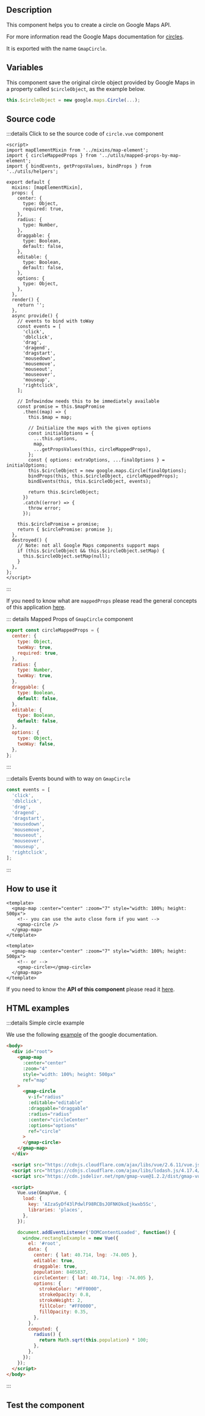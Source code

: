 ## Description

This component helps you to create a circle on Google Maps API.

For more information read the Google Maps documentation for [circles](https://developers.google.com/maps/documentation/javascript/examples/circle-simple#maps_circle_simple-javascript).

It is exported with the name `GmapCircle`.

## Variables

This component save the original circle object provided by Google Maps in a property called `$circleObject`, as the example below.

```javascript
this.$circleObject = new google.maps.Circle(...);
```

## Source code

:::details Click to se the source code of <code>circle.vue</code> component

```vue
<script>
import mapElementMixin from '../mixins/map-element';
import { circleMappedProps } from '../utils/mapped-props-by-map-element';
import { bindEvents, getPropsValues, bindProps } from '../utils/helpers';

export default {
  mixins: [mapElementMixin],
  props: {
    center: {
      type: Object,
      required: true,
    },
    radius: {
      type: Number,
    },
    draggable: {
      type: Boolean,
      default: false,
    },
    editable: {
      type: Boolean,
      default: false,
    },
    options: {
      type: Object,
    },
  },
  render() {
    return '';
  },
  async provide() {
    // events to bind with toWay
    const events = [
      'click',
      'dblclick',
      'drag',
      'dragend',
      'dragstart',
      'mousedown',
      'mousemove',
      'mouseout',
      'mouseover',
      'mouseup',
      'rightclick',
    ];

    // Infowindow needs this to be immediately available
    const promise = this.$mapPromise
      .then((map) => {
        this.$map = map;

        // Initialize the maps with the given options
        const initialOptions = {
          ...this.options,
          map,
          ...getPropsValues(this, circleMappedProps),
        };
        const { options: extraOptions, ...finalOptions } = initialOptions;
        this.$circleObject = new google.maps.Circle(finalOptions);
        bindProps(this, this.$circleObject, circleMappedProps);
        bindEvents(this, this.$circleObject, events);

        return this.$circleObject;
      })
      .catch((error) => {
        throw error;
      });

    this.$circlePromise = promise;
    return { $circlePromise: promise };
  },
  destroyed() {
    // Note: not all Google Maps components support maps
    if (this.$circleObject && this.$circleObject.setMap) {
      this.$circleObject.setMap(null);
    }
  },
};
</script>
```

:::

If you need to know what are `mappedProps` please read the general concepts of this application [here](/code/utils/mapped-props-by-map-element.html#autocompletemappedprops).

::: details Mapped Props of <code>GmapCircle</code> component

```javascript
export const circleMappedProps = {
  center: {
    type: Object,
    twoWay: true,
    required: true,
  },
  radius: {
    type: Number,
    twoWay: true,
  },
  draggable: {
    type: Boolean,
    default: false,
  },
  editable: {
    type: Boolean,
    default: false,
  },
  options: {
    type: Object,
    twoWay: false,
  },
};
```

:::

:::details Events bound with to way on <code>GmapCircle</code>

```javascript
const events = [
  'click',
  'dblclick',
  'drag',
  'dragend',
  'dragstart',
  'mousedown',
  'mousemove',
  'mouseout',
  'mouseover',
  'mouseup',
  'rightclick',
];
```

:::

## How to use it

```vue
<template>
  <gmap-map :center="center" :zoom="7" style="width: 100%; height: 500px">
    <!-- you can use the auto close form if you want -->
    <gmap-circle />
  </gmap-map>
</template>
```

```vue
<template>
  <gmap-map :center="center" :zoom="7" style="width: 100%; height: 500px">
    <!-- or -->
    <gmap-circle></gmap-circle>
  </gmap-map>
</template>
```

If you need to know the **API of this component** please read it [here](/code/components/circle-shape.html).

## HTML examples

:::details Simple circle example

We use the following [example](https://developers.google.com/maps/documentation/javascript/examples/circle-simple?hl=en) of the google documentation.

```html
<body>
  <div id="root">
    <gmap-map
      :center="center"
      :zoom="4"
      style="width: 100%; height: 500px"
      ref="map"
    >
      <gmap-circle
        v-if="radius"
        :editable="editable"
        :draggable="draggable"
        :radius="radius"
        :center="circleCenter"
        :options="options"
        ref="circle"
      >
      </gmap-circle>
    </gmap-map>
  </div>

  <script src="https://cdnjs.cloudflare.com/ajax/libs/vue/2.6.11/vue.js"></script>
  <script src="https://cdnjs.cloudflare.com/ajax/libs/lodash.js/4.17.4/lodash.js"></script>
  <script src="https://cdn.jsdelivr.net/npm/gmap-vue@1.2.2/dist/gmap-vue.min.js"></script>

  <script>
    Vue.use(GmapVue, {
      load: {
        key: 'AIzaSyDf43lPdwlF98RCBsJOFNKOkoEjkwxb5Sc',
        libraries: 'places',
      },
    });

    document.addEventListener('DOMContentLoaded', function() {
      window.rectangleExample = new Vue({
        el: '#root',
        data: {
          center: { lat: 40.714, lng: -74.005 },
          editable: true,
          draggable: true,
          population: 8405837,
          circleCenter: { lat: 40.714, lng: -74.005 },
          options: {
            strokeColor: "#FF0000",
            strokeOpacity: 0.8,
            strokeWeight: 2,
            fillColor: "#FF0000",
            fillOpacity: 0.35,
          },
        },
        computed: {
          radius() {
            return Math.sqrt(this.population) * 100;
          },
        },
      });
    });
  </script>
</body>
```

:::

## Test the component

<eg-base>
  <eg-circle />
</eg-base>
